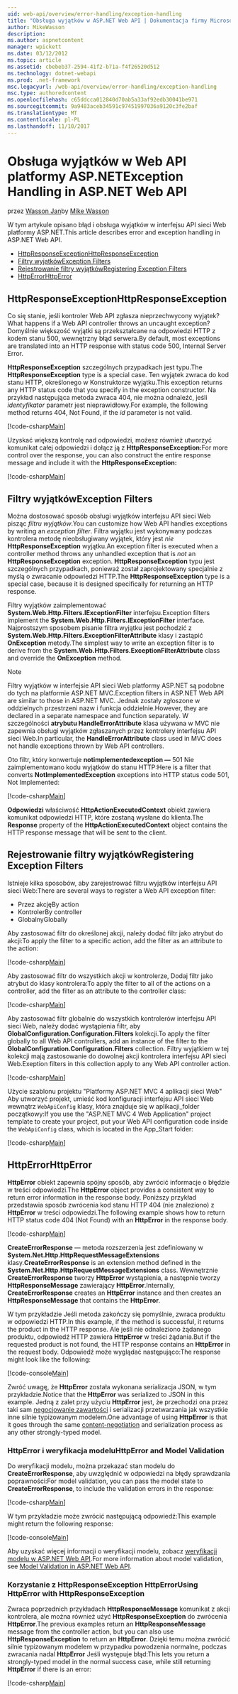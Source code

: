 ```yaml
---
uid: web-api/overview/error-handling/exception-handling
title: "Obsługa wyjątków w ASP.NET Web API | Dokumentacja firmy Microsoft"
author: MikeWasson
description: 
ms.author: aspnetcontent
manager: wpickett
ms.date: 03/12/2012
ms.topic: article
ms.assetid: cbebeb37-2594-41f2-b71a-f4f26520d512
ms.technology: dotnet-webapi
ms.prod: .net-framework
msc.legacyurl: /web-api/overview/error-handling/exception-handling
msc.type: authoredcontent
ms.openlocfilehash: c65ddcca012840d70ab5a33af92edb30041be971
ms.sourcegitcommit: 9a9483aceb34591c97451997036a9120c3fe2baf
ms.translationtype: MT
ms.contentlocale: pl-PL
ms.lasthandoff: 11/10/2017
---
```

<a name="exception-handling-in-aspnet-web-api"></a><span data-ttu-id="e9489-102">Obsługa wyjątków w Web API platformy ASP.NET</span><span class="sxs-lookup"><span data-stu-id="e9489-102">Exception Handling in ASP.NET Web API</span></span>
====================
<span data-ttu-id="e9489-103">przez [Wasson Jan](https://github.com/MikeWasson)</span><span class="sxs-lookup"><span data-stu-id="e9489-103">by [Mike Wasson](https://github.com/MikeWasson)</span></span>

<span data-ttu-id="e9489-104">W tym artykule opisano błąd i obsługa wyjątków w interfejsu API sieci Web platformy ASP.NET.</span><span class="sxs-lookup"><span data-stu-id="e9489-104">This article describes error and exception handling in ASP.NET Web API.</span></span>

- [<span data-ttu-id="e9489-105">HttpResponseException</span><span class="sxs-lookup"><span data-stu-id="e9489-105">HttpResponseException</span></span>](#httpresponserexception)
- [<span data-ttu-id="e9489-106">Filtry wyjątków</span><span class="sxs-lookup"><span data-stu-id="e9489-106">Exception Filters</span></span>](#exception_filters)
- [<span data-ttu-id="e9489-107">Rejestrowanie filtry wyjątków</span><span class="sxs-lookup"><span data-stu-id="e9489-107">Registering Exception Filters</span></span>](#registering_exception_filters)
- [<span data-ttu-id="e9489-108">HttpError</span><span class="sxs-lookup"><span data-stu-id="e9489-108">HttpError</span></span>](#httperror)

<a id="httpresponserexception"></a>
## <a name="httpresponseexception"></a><span data-ttu-id="e9489-109">HttpResponseException</span><span class="sxs-lookup"><span data-stu-id="e9489-109">HttpResponseException</span></span>

<span data-ttu-id="e9489-110">Co się stanie, jeśli kontroler Web API zgłasza nieprzechwycony wyjątek?</span><span class="sxs-lookup"><span data-stu-id="e9489-110">What happens if a Web API controller throws an uncaught exception?</span></span> <span data-ttu-id="e9489-111">Domyślnie większość wyjątki są przekształcane na odpowiedzi HTTP z kodem stanu 500, wewnętrzny błąd serwera.</span><span class="sxs-lookup"><span data-stu-id="e9489-111">By default, most exceptions are translated into an HTTP response with status code 500, Internal Server Error.</span></span>

<span data-ttu-id="e9489-112">**HttpResponseException** szczególnych przypadkach jest typu.</span><span class="sxs-lookup"><span data-stu-id="e9489-112">The **HttpResponseException** type is a special case.</span></span> <span data-ttu-id="e9489-113">Ten wyjątek zwraca do kod stanu HTTP, określonego w Konstruktorze wyjątku.</span><span class="sxs-lookup"><span data-stu-id="e9489-113">This exception returns any HTTP status code that you specify in the exception constructor.</span></span> <span data-ttu-id="e9489-114">Na przykład następująca metoda zwraca 404, nie można odnaleźć, jeśli *identyfikator* parametr jest nieprawidłowy.</span><span class="sxs-lookup"><span data-stu-id="e9489-114">For example, the following method returns 404, Not Found, if the *id* parameter is not valid.</span></span>

[!code-csharp[Main](exception-handling/samples/sample1.cs)]

<span data-ttu-id="e9489-115">Uzyskać większą kontrolę nad odpowiedzi, możesz również utworzyć komunikat całej odpowiedzi i dołącz ją z **HttpResponseException:**</span><span class="sxs-lookup"><span data-stu-id="e9489-115">For more control over the response, you can also construct the entire response message and include it with the **HttpResponseException:**</span></span> 

[!code-csharp[Main](exception-handling/samples/sample2.cs)]

<a id="exception_filters"></a>
## <a name="exception-filters"></a><span data-ttu-id="e9489-116">Filtry wyjątków</span><span class="sxs-lookup"><span data-stu-id="e9489-116">Exception Filters</span></span>

<span data-ttu-id="e9489-117">Można dostosować sposób obsługi wyjątków interfejsu API sieci Web pisząc *filtru wyjątków*.</span><span class="sxs-lookup"><span data-stu-id="e9489-117">You can customize how Web API handles exceptions by writing an *exception filter*.</span></span> <span data-ttu-id="e9489-118">Filtra wyjątku jest wykonywany podczas kontrolera metodę nieobsługiwany wyjątek, który jest *nie* **HttpResponseException** wyjątku.</span><span class="sxs-lookup"><span data-stu-id="e9489-118">An exception filter is executed when a controller method throws any unhandled exception that is *not* an **HttpResponseException** exception.</span></span> <span data-ttu-id="e9489-119">**HttpResponseException** typu jest szczególnych przypadkach, ponieważ został zaprojektowany specjalnie z myślą o zwracanie odpowiedzi HTTP.</span><span class="sxs-lookup"><span data-stu-id="e9489-119">The **HttpResponseException** type is a special case, because it is designed specifically for returning an HTTP response.</span></span>

<span data-ttu-id="e9489-120">Filtry wyjątków zaimplementować **System.Web.Http.Filters.IExceptionFilter** interfejsu.</span><span class="sxs-lookup"><span data-stu-id="e9489-120">Exception filters implement the **System.Web.Http.Filters.IExceptionFilter** interface.</span></span> <span data-ttu-id="e9489-121">Najprostszym sposobem pisanie filtra wyjątku jest pochodzić z **System.Web.Http.Filters.ExceptionFilterAttribute** klasy i zastąpić **OnException** metody.</span><span class="sxs-lookup"><span data-stu-id="e9489-121">The simplest way to write an exception filter is to derive from the **System.Web.Http.Filters.ExceptionFilterAttribute** class and override the **OnException** method.</span></span>

> [!NOTE]
> <span data-ttu-id="e9489-122">Filtry wyjątków w interfejsie API sieci Web platformy ASP.NET są podobne do tych na platformie ASP.NET MVC.</span><span class="sxs-lookup"><span data-stu-id="e9489-122">Exception filters in ASP.NET Web API are similar to those in ASP.NET MVC.</span></span> <span data-ttu-id="e9489-123">Jednak zostały zgłoszone w oddzielnych przestrzeni nazw i funkcja oddzielnie.</span><span class="sxs-lookup"><span data-stu-id="e9489-123">However, they are declared in a separate namespace and function separately.</span></span> <span data-ttu-id="e9489-124">W szczególności **atrybutu HandleErrorAttribute** klasa używana w MVC nie zapewnia obsługi wyjątków zgłaszanych przez kontrolery interfejsu API sieci Web.</span><span class="sxs-lookup"><span data-stu-id="e9489-124">In particular, the **HandleErrorAttribute** class used in MVC does not handle exceptions thrown by Web API controllers.</span></span>


<span data-ttu-id="e9489-125">Oto filtr, który konwertuje **notimplementedexception —** 501 Nie zaimplementowano kodu wyjątków do stanu HTTP:</span><span class="sxs-lookup"><span data-stu-id="e9489-125">Here is a filter that converts **NotImplementedException** exceptions into HTTP status code 501, Not Implemented:</span></span>

[!code-csharp[Main](exception-handling/samples/sample3.cs)]

<span data-ttu-id="e9489-126">**Odpowiedzi** właściwość **HttpActionExecutedContext** obiekt zawiera komunikat odpowiedzi HTTP, które zostaną wysłane do klienta.</span><span class="sxs-lookup"><span data-stu-id="e9489-126">The **Response** property of the **HttpActionExecutedContext** object contains the HTTP response message that will be sent to the client.</span></span>

<a id="registering_exception_filters"></a>
## <a name="registering-exception-filters"></a><span data-ttu-id="e9489-127">Rejestrowanie filtry wyjątków</span><span class="sxs-lookup"><span data-stu-id="e9489-127">Registering Exception Filters</span></span>

<span data-ttu-id="e9489-128">Istnieje kilka sposobów, aby zarejestrować filtru wyjątków interfejsu API sieci Web:</span><span class="sxs-lookup"><span data-stu-id="e9489-128">There are several ways to register a Web API exception filter:</span></span>

- <span data-ttu-id="e9489-129">Przez akcję</span><span class="sxs-lookup"><span data-stu-id="e9489-129">By action</span></span>
- <span data-ttu-id="e9489-130">Kontroler</span><span class="sxs-lookup"><span data-stu-id="e9489-130">By controller</span></span>
- <span data-ttu-id="e9489-131">Globalny</span><span class="sxs-lookup"><span data-stu-id="e9489-131">Globally</span></span>

<span data-ttu-id="e9489-132">Aby zastosować filtr do określonej akcji, należy dodać filtr jako atrybut do akcji:</span><span class="sxs-lookup"><span data-stu-id="e9489-132">To apply the filter to a specific action, add the filter as an attribute to the action:</span></span>

[!code-csharp[Main](exception-handling/samples/sample4.cs)]

<span data-ttu-id="e9489-133">Aby zastosować filtr do wszystkich akcji w kontrolerze, Dodaj filtr jako atrybut do klasy kontrolera:</span><span class="sxs-lookup"><span data-stu-id="e9489-133">To apply the filter to all of the actions on a controller, add the filter as an attribute to the controller class:</span></span>

[!code-csharp[Main](exception-handling/samples/sample5.cs)]

<span data-ttu-id="e9489-134">Aby zastosować filtr globalnie do wszystkich kontrolerów interfejsu API sieci Web, należy dodać wystąpienia filtr, aby **GlobalConfiguration.Configuration.Filters** kolekcji.</span><span class="sxs-lookup"><span data-stu-id="e9489-134">To apply the filter globally to all Web API controllers, add an instance of the filter to the **GlobalConfiguration.Configuration.Filters** collection.</span></span> <span data-ttu-id="e9489-135">Filtry wyjątkiem w tej kolekcji mają zastosowanie do dowolnej akcji kontrolera interfejsu API sieci Web.</span><span class="sxs-lookup"><span data-stu-id="e9489-135">Exeption filters in this collection apply to any Web API controller action.</span></span>

[!code-csharp[Main](exception-handling/samples/sample6.cs)]

<span data-ttu-id="e9489-136">Użycie szablonu projektu "Platformy ASP.NET MVC 4 aplikacji sieci Web" Aby utworzyć projekt, umieść kod konfiguracji interfejsu API sieci Web wewnątrz `WebApiConfig` klasy, która znajduje się w aplikacji\_folder początkowy:</span><span class="sxs-lookup"><span data-stu-id="e9489-136">If you use the "ASP.NET MVC 4 Web Application" project template to create your project, put your Web API configuration code inside the `WebApiConfig` class, which is located in the App\_Start folder:</span></span>

[!code-csharp[Main](exception-handling/samples/sample7.cs?highlight=5)]

<a id="httperror"></a>
## <a name="httperror"></a><span data-ttu-id="e9489-137">HttpError</span><span class="sxs-lookup"><span data-stu-id="e9489-137">HttpError</span></span>

<span data-ttu-id="e9489-138">**HttpError** obiekt zapewnia spójny sposób, aby zwrócić informacje o błędzie w treści odpowiedzi.</span><span class="sxs-lookup"><span data-stu-id="e9489-138">The **HttpError** object provides a consistent way to return error information in the response body.</span></span> <span data-ttu-id="e9489-139">Poniższy przykład przedstawia sposób zwrócenia kod stanu HTTP 404 (nie znaleziono) z **HttpError** w treści odpowiedzi.</span><span class="sxs-lookup"><span data-stu-id="e9489-139">The following example shows how to return HTTP status code 404 (Not Found) with an **HttpError** in the response body.</span></span>

[!code-csharp[Main](exception-handling/samples/sample8.cs)]

<span data-ttu-id="e9489-140">**CreateErrorResponse** — metoda rozszerzenia jest zdefiniowany w **System.Net.Http.HttpRequestMessageExtensions** klasy.</span><span class="sxs-lookup"><span data-stu-id="e9489-140">**CreateErrorResponse** is an extension method defined in the **System.Net.Http.HttpRequestMessageExtensions** class.</span></span> <span data-ttu-id="e9489-141">Wewnętrznie **CreateErrorResponse** tworzy **HttpError** wystąpienia, a następnie tworzy **HttpResponseMessage** zawierający **HttpError**.</span><span class="sxs-lookup"><span data-stu-id="e9489-141">Internally, **CreateErrorResponse** creates an **HttpError** instance and then creates an **HttpResponseMessage** that contains the **HttpError**.</span></span>

<span data-ttu-id="e9489-142">W tym przykładzie Jeśli metoda zakończy się pomyślnie, zwraca produktu w odpowiedzi HTTP.</span><span class="sxs-lookup"><span data-stu-id="e9489-142">In this example, if the method is successful, it returns the product in the HTTP response.</span></span> <span data-ttu-id="e9489-143">Ale jeśli nie odnaleziono żądanego produktu, odpowiedź HTTP zawiera **HttpError** w treści żądania.</span><span class="sxs-lookup"><span data-stu-id="e9489-143">But if the requested product is not found, the HTTP response contains an **HttpError** in the request body.</span></span> <span data-ttu-id="e9489-144">Odpowiedź może wyglądać następująco:</span><span class="sxs-lookup"><span data-stu-id="e9489-144">The response might look like the following:</span></span>

[!code-console[Main](exception-handling/samples/sample9.cmd)]

<span data-ttu-id="e9489-145">Zwróć uwagę, że **HttpError** została wykonana serializacja JSON, w tym przykładzie.</span><span class="sxs-lookup"><span data-stu-id="e9489-145">Notice that the **HttpError** was serialized to JSON in this example.</span></span> <span data-ttu-id="e9489-146">Jedną z zalet przy użyciu **HttpError** jest, że przechodzi ona przez taki sam [negocjowanie zawartości](../formats-and-model-binding/content-negotiation.md) i serializacji przetwarzania jak wszystkie inne silnie typizowanym modelem.</span><span class="sxs-lookup"><span data-stu-id="e9489-146">One advantage of using **HttpError** is that it goes through the same [content-negotiation](../formats-and-model-binding/content-negotiation.md) and serialization process as any other strongly-typed model.</span></span>

### <a name="httperror-and-model-validation"></a><span data-ttu-id="e9489-147">HttpError i weryfikacja modelu</span><span class="sxs-lookup"><span data-stu-id="e9489-147">HttpError and Model Validation</span></span>

<span data-ttu-id="e9489-148">Do weryfikacji modelu, można przekazać stan modelu do **CreateErrorResponse**, aby uwzględnić w odpowiedzi na błędy sprawdzania poprawności:</span><span class="sxs-lookup"><span data-stu-id="e9489-148">For model validation, you can pass the model state to **CreateErrorResponse**, to include the validation errors in the response:</span></span>

[!code-csharp[Main](exception-handling/samples/sample10.cs)]

<span data-ttu-id="e9489-149">W tym przykładzie może zwrócić następującą odpowiedź:</span><span class="sxs-lookup"><span data-stu-id="e9489-149">This example might return the following response:</span></span>

[!code-console[Main](exception-handling/samples/sample11.cmd)]

<span data-ttu-id="e9489-150">Aby uzyskać więcej informacji o weryfikacji modelu, zobacz [weryfikacji modelu w ASP.NET Web API](../formats-and-model-binding/model-validation-in-aspnet-web-api.md).</span><span class="sxs-lookup"><span data-stu-id="e9489-150">For more information about model validation, see [Model Validation in ASP.NET Web API](../formats-and-model-binding/model-validation-in-aspnet-web-api.md).</span></span>

### <a name="using-httperror-with-httpresponseexception"></a><span data-ttu-id="e9489-151">Korzystanie z HttpResponseException HttpError</span><span class="sxs-lookup"><span data-stu-id="e9489-151">Using HttpError with HttpResponseException</span></span>

<span data-ttu-id="e9489-152">Zwraca poprzednich przykładach **HttpResponseMessage** komunikat z akcji kontrolera, ale można również użyć **HttpResponseException** do zwrócenia **HttpError**.</span><span class="sxs-lookup"><span data-stu-id="e9489-152">The previous examples return an **HttpResponseMessage** message from the controller action, but you can also use **HttpResponseException** to return an **HttpError**.</span></span> <span data-ttu-id="e9489-153">Dzięki temu można zwrócić silnie typizowanym modelem w przypadku powodzenia normalne, podczas zwracania nadal **HttpError** Jeśli występuje błąd:</span><span class="sxs-lookup"><span data-stu-id="e9489-153">This lets you return a strongly-typed model in the normal success case, while still returning **HttpError** if there is an error:</span></span>

[!code-csharp[Main](exception-handling/samples/sample12.cs)]
